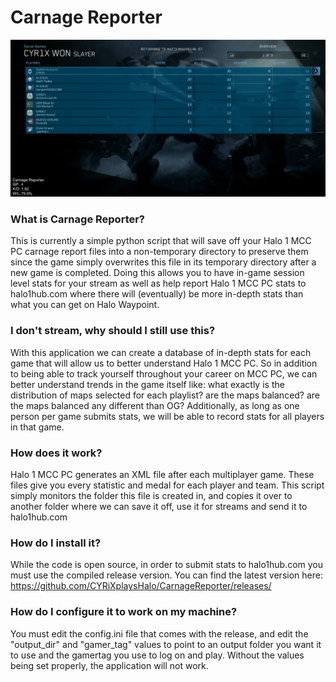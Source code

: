 # Carnage Reporter

![Image of Carnage Reporter stream overlay](https://raw.githubusercontent.com/CYRiXplaysHalo/CarnageReporter/master/image.png)

### What is Carnage Reporter?

This is currently a simple python script that will save off your Halo 1 MCC PC carnage report files into a non-temporary directory to preserve them since the game simply overwrites this file in its temporary directory after a new game is completed. Doing this allows you to have in-game session level stats for your stream as well as help report Halo 1 MCC PC stats to halo1hub.com where there will (eventually) be more in-depth stats than what you can get on Halo Waypoint.

### I don't stream, why should I still use this?

With this application we can create a database of in-depth stats for each game that will allow us to better understand Halo 1 MCC PC. So in addition to being able to track yourself throughout your career on MCC PC, we can better understand trends in the game itself like: what exactly is the distribution of maps selected for each playlist? are the maps balanced? are the maps balanced any different than OG? Additionally, as long as one person per game submits stats, we will be able to record stats for all players in that game.

### How does it work?

Halo 1 MCC PC generates an XML file after each multiplayer game. These files give you every statistic and medal for each player and team. This script simply monitors the folder this file is created in, and copies it over to another folder where we can save it off, use it for streams and send it to halo1hub.com

### How do I install it?

While the code is open source, in order to submit stats to halo1hub.com you must use the compiled release version. You can find the latest version here: https://github.com/CYRiXplaysHalo/CarnageReporter/releases/

### How do I configure it to work on my machine?

You must edit the config.ini file that comes with the release, and edit the "output_dir" and "gamer_tag" values to point to an output folder you want it to use and the gamertag you use to log on and play. Without the values being set properly, the application will not work.
